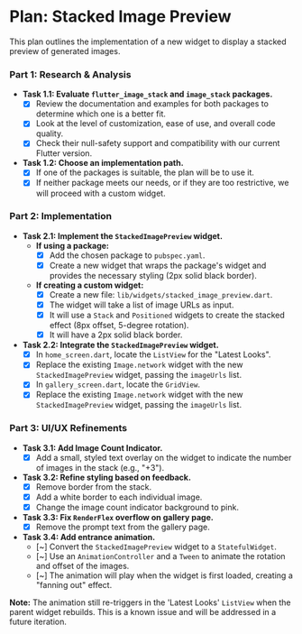 # Plan: Stacked Image Preview

This plan outlines the implementation of a new widget to display a stacked preview of generated images.

### Part 1: Research & Analysis

*   **Task 1.1: Evaluate `flutter_image_stack` and `image_stack` packages.**
    *   [x] Review the documentation and examples for both packages to determine which one is a better fit.
    *   [x] Look at the level of customization, ease of use, and overall code quality.
    *   [x] Check their null-safety support and compatibility with our current Flutter version.

*   **Task 1.2: Choose an implementation path.**
    *   [x] If one of the packages is suitable, the plan will be to use it.
    *   [x] If neither package meets our needs, or if they are too restrictive, we will proceed with a custom widget.

### Part 2: Implementation

*   **Task 2.1: Implement the `StackedImagePreview` widget.**
    *   **If using a package:**
        *   [x] Add the chosen package to `pubspec.yaml`.
        *   [x] Create a new widget that wraps the package's widget and provides the necessary styling (2px solid black border).
    *   **If creating a custom widget:**
        *   [x] Create a new file: `lib/widgets/stacked_image_preview.dart`.
        *   [x] The widget will take a list of image URLs as input.
        *   [x] It will use a `Stack` and `Positioned` widgets to create the stacked effect (8px offset, 5-degree rotation).
        *   [x] It will have a 2px solid black border.

*   **Task 2.2: Integrate the `StackedImagePreview` widget.**
    *   [x] In `home_screen.dart`, locate the `ListView` for the "Latest Looks".
    *   [x] Replace the existing `Image.network` widget with the new `StackedImagePreview` widget, passing the `imageUrls` list.
    *   [x] In `gallery_screen.dart`, locate the `GridView`.
    *   [x] Replace the existing `Image.network` widget with the new `StackedImagePreview` widget, passing the `imageUrls` list.

### Part 3: UI/UX Refinements

*   **Task 3.1: Add Image Count Indicator.**
    *   [x] Add a small, styled text overlay on the widget to indicate the number of images in the stack (e.g., "+3").

*   **Task 3.2: Refine styling based on feedback.**
    *   [x] Remove border from the stack.
    *   [x] Add a white border to each individual image.
    *   [x] Change the image count indicator background to pink.

*   **Task 3.3: Fix `RenderFlex` overflow on gallery page.**
    *   [x] Remove the prompt text from the gallery page.

*   **Task 3.4: Add entrance animation.**
    *   [~] Convert the `StackedImagePreview` widget to a `StatefulWidget`.
    *   [~] Use an `AnimationController` and a `Tween` to animate the rotation and offset of the images.
    *   [~] The animation will play when the widget is first loaded, creating a "fanning out" effect.

**Note:** The animation still re-triggers in the 'Latest Looks' `ListView` when the parent widget rebuilds. This is a known issue and will be addressed in a future iteration.